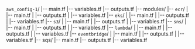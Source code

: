 `aws_config-1`/
|-- main.tf
|-- variables.tf
|-- outputs.tf
|-- modules/
|-- `ecr`/
|   |-- main.tf
|   |-- outputs.tf
|   |-- variables.tf
|-- `eks`/
|   |-- main.tf
|   |-- outputs.tf
|   |-- variables.tf
|-- `s3`/
|   |-- main.tf
|   |-- outputs.tf
|   |-- variables.tf
|-- `sns`/
|   |-- main.tf
|   |-- outputs.tf
|   |-- variables.tf
|-- `lambda`/
|   |-- main.tf
|   |-- outputs.tf
|   |-- variables.tf
|-- `eventbridge`/
|   |-- main.tf
|   |-- outputs.tf
|   |-- variables.tf
|-- sqs/
|-- main.tf
|-- outputs.tf
|-- variables.tf
